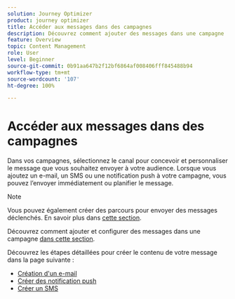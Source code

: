 ```yaml
---
solution: Journey Optimizer
product: journey optimizer
title: Accéder aux messages dans des campagnes
description: Découvrez comment ajouter des messages dans une campagne
feature: Overview
topic: Content Management
role: User
level: Beginner
source-git-commit: 0b91aa647b2f12bf6864af008406fff845488b94
workflow-type: tm+mt
source-wordcount: '107'
ht-degree: 100%

---
```



# Accéder aux messages dans des campagnes

Dans vos campagnes, sélectionnez le canal pour concevoir et personnaliser le message que vous souhaitez envoyer à votre audience. Lorsque vous ajoutez un e-mail, un SMS ou une notification push à votre campagne, vous pouvez l’envoyer immédiatement ou planifier le message.

>[!NOTE]
>Vous pouvez également créer des parcours pour envoyer des messages déclenchés. En savoir plus dans [cette section](messages-in-journeys.md).

Découvrez comment ajouter et configurer des messages dans une campagne [dans cette section](../campaigns/create-campaign.md).

Découvrez les étapes détaillées pour créer le contenu de votre message dans la page suivante :

* [Création d&#39;un e-mail](create-email.md)
* [Créer des notification push](create-push.md)
* [Créer un SMS](create-sms.md)
